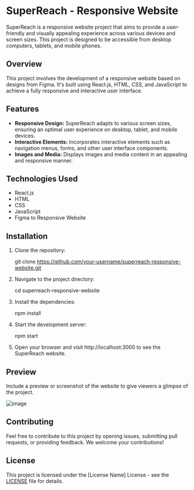 # SuperReach - Responsive Website

SuperReach is a responsive website project that aims to provide a user-friendly and visually appealing experience across various devices and screen sizes. This project is designed to be accessible from desktop computers, tablets, and mobile phones.

## Overview

This project involves the development of a responsive website based on designs from Figma. It's built using React.js, HTML, CSS, and JavaScript to achieve a fully responsive and interactive user interface.

## Features

- **Responsive Design:** SuperReach adapts to various screen sizes, ensuring an optimal user experience on desktop, tablet, and mobile devices.
- **Interactive Elements:** Incorporates interactive elements such as navigation menus, forms, and other user interface components.
- **Images and Media:** Displays images and media content in an appealing and responsive manner.

## Technologies Used

- React.js
- HTML
- CSS
- JavaScript
- Figma to Responsive Website

## Installation

1. Clone the repository:

  
   git clone https://github.com/your-username/superreach-responsive-website.git
  

2. Navigate to the project directory:

 
   cd superreach-responsive-website


3. Install the dependencies:

  
   npm install
 

4. Start the development server:

   
   npm start


5. Open your browser and visit http://localhost:3000 to see the SuperReach website.

## Preview

Include a preview or screenshot of the website to give viewers a glimpse of the project.

![image](https://github.com/yagnikdevani00/superreach/assets/133557751/ca33e8f4-76b7-40cc-b3c4-78226df1d269)


## Contributing

Feel free to contribute to this project by opening issues, submitting pull requests, or providing feedback. We welcome your contributions!

## License

This project is licensed under the [License Name] License - see the [LICENSE](LICENSE) file for details.

